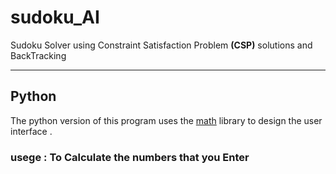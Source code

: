 # sudoku_AI

Sudoku Solver using Constraint Satisfaction Problem **(CSP)** solutions and BackTracking

---

## Python 
The python version of this program uses the 
[math](https://docs.python.org/3/library/math.html) library to design the user interface .



### usege : To Calculate the numbers that you Enter